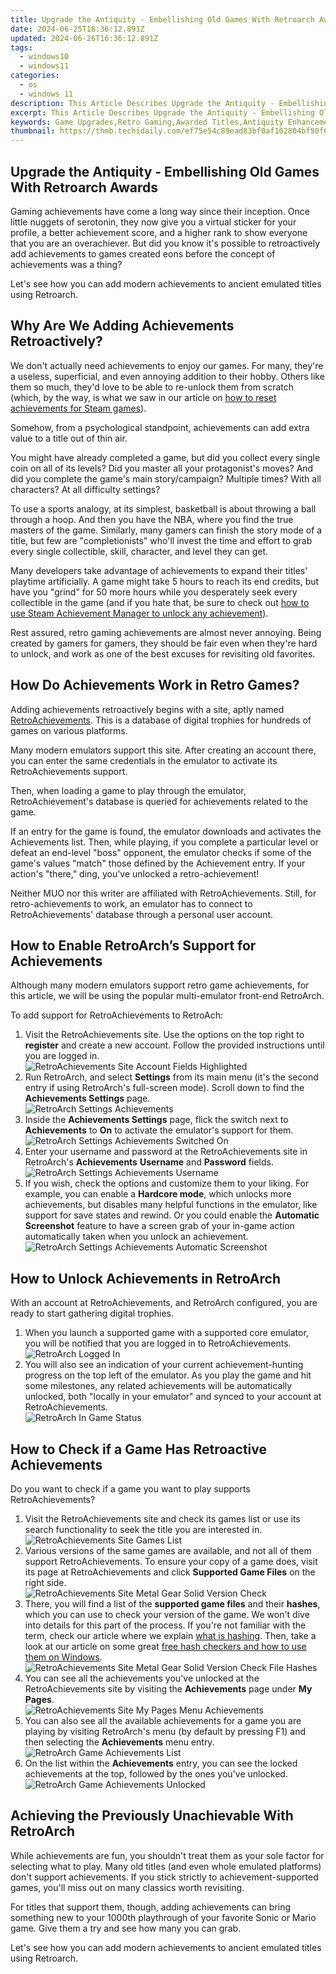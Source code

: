 ```yaml
---
title: Upgrade the Antiquity - Embellishing Old Games With Retroarch Awards
date: 2024-06-25T16:36:12.891Z
updated: 2024-06-26T16:36:12.891Z
tags:
  - windows10
  - windows11
categories:
  - os
  - windows 11
description: This Article Describes Upgrade the Antiquity - Embellishing Old Games With Retroarch Awards
excerpt: This Article Describes Upgrade the Antiquity - Embellishing Old Games With Retroarch Awards
keywords: Game Upgrades,Retro Gaming,Awarded Titles,Antiquity Enhancement,Vintage Gaming,Classic Revival,Retroarch Impact
thumbnail: https://thmb.techidaily.com/ef75e54c89ead83bf0af102804bf50f616e622b6f296003a4995fda9891371fd.jpg
---
```


## Upgrade the Antiquity - Embellishing Old Games With Retroarch Awards

 Gaming achievements have come a long way since their inception. Once little nuggets of serotonin, they now give you a virtual sticker for your profile, a better achievement score, and a higher rank to show everyone that you are an overachiever. But did you know it's possible to retroactively add achievements to games created eons before the concept of achievements was a thing?

 Let's see how you can add modern achievements to ancient emulated titles using Retroarch.

## Why Are We Adding Achievements Retroactively?

 We don't actually need achievements to enjoy our games. For many, they're a useless, superficial, and even annoying addition to their hobby. Others like them so much, they'd love to be able to re-unlock them from scratch (which, by the way, is what we saw in our article on [how to reset achievements for Steam games](https://www.makeuseof.com/how-to-reset-achievements-for-steam-games/)).

 Somehow, from a psychological standpoint, achievements can add extra value to a title out of thin air.

 You might have already completed a game, but did you collect every single coin on all of its levels? Did you master all your protagonist's moves? And did you complete the game's main story/campaign? Multiple times? With all characters? At all difficulty settings?

 To use a sports analogy, at its simplest, basketball is about throwing a ball through a hoop. And then you have the NBA, where you find the true masters of the game. Similarly, many gamers can finish the story mode of a title, but few are "completionists" who'll invest the time and effort to grab every single collectible, skill, character, and level they can get.

 Many developers take advantage of achievements to expand their titles' playtime artificially. A game might take 5 hours to reach its end credits, but have you "grind" for 50 more hours while you desperately seek every collectible in the game (and if you hate that, be sure to check out [how to use Steam Achievement Manager to unlock any achievement](https://www.makeuseof.com/how-to-use-steam-achievement-manager/)).

 Rest assured, retro gaming achievements are almost never annoying. Being created by gamers for gamers, they should be fair even when they're hard to unlock, and work as one of the best excuses for revisiting old favorites.

## How Do Achievements Work in Retro Games?

 Adding achievements retroactively begins with a site, aptly named [RetroAchievements](https://retroachievements.org/). This is a database of digital trophies for hundreds of games on various platforms.

 Many modern emulators support this site. After creating an account there, you can enter the same credentials in the emulator to activate its RetroAchievements support.

 Then, when loading a game to play through the emulator, RetroAchievement's database is queried for achievements related to the game.

 If an entry for the game is found, the emulator downloads and activates the Achievements list. Then, while playing, if you complete a particular level or defeat an end-level "boss" opponent, the emulator checks if some of the game's values "match" those defined by the Achievement entry. If your action's "there," ding, you've unlocked a retro-achievement!

 Neither MUO nor this writer are affiliated with RetroAchievements. Still, for retro-achievements to work, an emulator has to connect to RetroAchievements' database through a personal user account.

## How to Enable RetroArch’s Support for Achievements

 Although many modern emulators support retro game achievements, for this article, we will be using the popular multi-emulator front-end RetroArch.

 To add support for RetroAchievements to RetroAch:

1. Visit the RetroAchievements site. Use the options on the top right to **register** and create a new account. Follow the provided instructions until you are logged in.  
![RetroAchievements Site Account Fields Highlighted](https://static1.makeuseofimages.com/wordpress/wp-content/uploads/2023/05/retroachievements-site-account-fields-highlighted.jpg)
2. Run RetroArch, and select **Settings** from its main menu (it's the second entry if using RetroArch's full-screen mode). Scroll down to find the **Achievements Settings** page.  
![RetroArch Settings Achievements](https://static1.makeuseofimages.com/wordpress/wp-content/uploads/2023/05/retroarch-settings-achievements.jpg)
3. Inside the **Achievements Settings** page, flick the switch next to **Achievements** to **On** to activate the emulator's support for them.  
![RetroArch Settings Achievements Switched On](https://static1.makeuseofimages.com/wordpress/wp-content/uploads/2023/05/retroarch-settings-achievements-switched-on.jpg)
4. Enter your username and password at the RetroAchievements site in RetroArch's **Achievements** **Username** and **Password** fields.  
![RetroArch Settings Achievements Username](https://static1.makeuseofimages.com/wordpress/wp-content/uploads/2023/05/retroarch-settings-achievements-username.jpg)
5. If you wish, check the options and customize them to your liking. For example, you can enable a **Hardcore mode**, which unlocks more achievements, but disables many helpful functions in the emulator, like support for save states and rewind. Or you could enable the **Automatic Screenshot** feature to have a screen grab of your in-game action automatically taken when you unlock an achievement.  
![RetroArch Settings Achievements Automatic Screenshot](https://static1.makeuseofimages.com/wordpress/wp-content/uploads/2023/05/retroarch-settings-achievements-automatic-screenshot.jpg)

## How to Unlock Achievements in RetroArch

 With an account at RetroAchievements, and RetroArch configured, you are ready to start gathering digital trophies.

1. When you launch a supported game with a supported core emulator, you will be notified that you are logged in to RetroAchievements.  
![RetroArch Logged In](https://static1.makeuseofimages.com/wordpress/wp-content/uploads/2023/05/retroarch-logged-in.jpg)
2. You will also see an indication of your current achievement-hunting progress on the top left of the emulator. As you play the game and hit some milestones, any related achievements will be automatically unlocked, both "locally in your emulator" and synced to your account at RetroAchievements.  
![RetroArch In Game Status](https://static1.makeuseofimages.com/wordpress/wp-content/uploads/2023/05/retroarch-in-game-status.jpg)

## How to Check if a Game Has Retroactive Achievements

 Do you want to check if a game you want to play supports RetroAchievements?

1. Visit the RetroAchievements site and check its games list or use its search functionality to seek the title you are interested in.  
![RetroAchievements Site Games List](https://static1.makeuseofimages.com/wordpress/wp-content/uploads/2023/05/retroachievements-site-games-list.jpg)
2. Various versions of the same games are available, and not all of them support RetroAchievements. To ensure your copy of a game does, visit its page at RetroAchievements and click **Supported Game Files** on the right side.  
![RetroAchievements Site Metal Gear Solid Version Check](https://static1.makeuseofimages.com/wordpress/wp-content/uploads/2023/05/retroachievements-site-metal-gear-solid-version-check.jpg)
3. There, you will find a list of the **supported game files** and their **hashes**, which you can use to check your version of the game. We won't dive into details for this part of the process. If you're not familiar with the term, check our article where we explain [what is hashing](https://www.makeuseof.com/what-is-hashing/). Then, take a look at our article on some great [free hash checkers and how to use them on Windows](https://www.makeuseof.com/tag/free-hash-checkers-file-integrity/).  
![RetroAchievements Site Metal Gear Solid Version Check File Hashes](https://static1.makeuseofimages.com/wordpress/wp-content/uploads/2023/05/retroachievements-site-metal-gear-solid-version-check-file-hashes.jpg)
4. You can see all the achievements you've unlocked at the RetroAchievements site by visiting the **Achievements** page under **My Pages**.  
![RetroAchievements Site My Pages Menu Achievements](https://static1.makeuseofimages.com/wordpress/wp-content/uploads/2023/05/retroachievements-site-my-pages-menu-achievements.jpg)
5. You can also see all the available achievements for a game you are playing by visiting RetroArch's menu (by default by pressing F1) and then selecting the **Achievements** menu entry.  
![RetroArch Game Achievements List](https://static1.makeuseofimages.com/wordpress/wp-content/uploads/2023/05/retroarch-game-achievements-list-1.jpg)
6. On the list within the **Achievements** entry, you can see the locked achievements at the top, followed by the ones you've unlocked.  
![RetroArch Game Achievements Unlocked](https://static1.makeuseofimages.com/wordpress/wp-content/uploads/2023/05/retroarch-game-achievements-unlocked.jpg)

## Achieving the Previously Unachievable With RetroArch

 While achievements are fun, you shouldn't treat them as your sole factor for selecting what to play. Many old titles (and even whole emulated platforms) don't support achievements. If you stick strictly to achievement-supported games, you'll miss out on many classics worth revisiting.

 For titles that support them, though, adding achievements can bring something new to your 1000th playthrough of your favorite Sonic or Mario game. Give them a try and see how many you can grab.

 Let's see how you can add modern achievements to ancient emulated titles using Retroarch.



<ins class="adsbygoogle"
      style="display:block"
      data-ad-client="ca-pub-7571918770474297"
      data-ad-slot="8358498916"
      data-ad-format="auto"
      data-full-width-responsive="true"></ins>